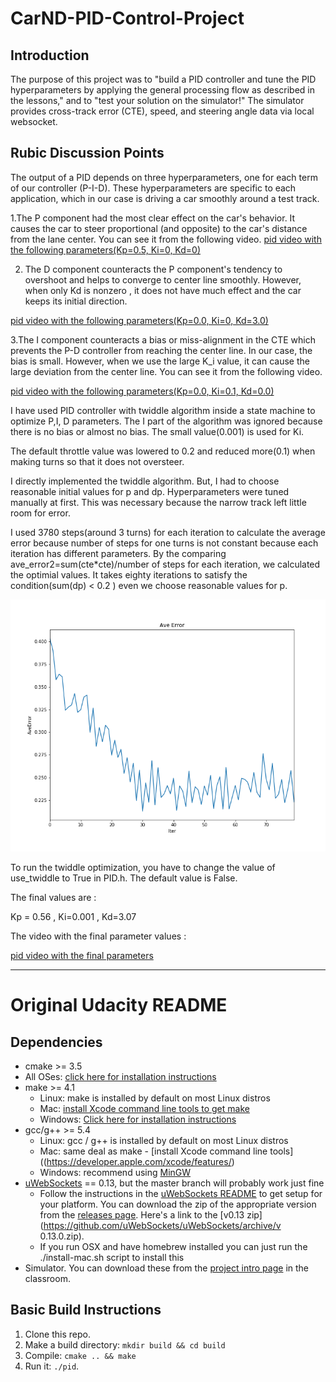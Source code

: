 # CarND-PID-Control-Project

[image1]: ./images/ave_error.png "data1"

## Introduction

The purpose of this project was to "build a PID controller and tune the PID hyperparameters by applying the general processing flow as 
described in the lessons," and to "test your solution on the simulator!" The simulator provides cross-track error (CTE), speed, and 
steering angle data via local websocket. 

## Rubic Discussion Points

The output of a PID depends on three hyperparameters, one for each term of our controller (P-I-D). These hyperparameters are specific 
to each application, which in our case is driving a car smoothly around a test track.

1.The P component had the most clear effect on the car's behavior. 
It causes the car to steer proportional (and opposite) to the car's distance from the lane center. 
You can see it from the following video.
[ pid video with the following parameters(Kp=0.5, Ki=0, Kd=0) ](./only_p_050.mp4)

2. The D component counteracts the P component's tendency to overshoot and helps to converge to center line smoothly.
However, when only Kd is nonzero , it does not have much effect and the car keeps its initial direction.

[ pid video with the following parameters(Kp=0.0, Ki=0, Kd=3.0) ](./only_d_30.mp4)

3.The I component counteracts a bias or miss-alignment in the CTE which prevents the P-D controller from reaching the center line. 
In our case, the bias is small. However, when we use the large K_i value, it can cause the large deviation from the center line.
You can see it from the following video.

[ pid video with the following parameters(Kp=0.0, Ki=0.1, Kd=0.0) ](./only_i_010.mp4) 

I have used PID controller with twiddle algorithm inside a state machine to optimize P,I, D parameters. The I part of the algorithm was 
ignored because there is no bias or almost no bias. The small value(0.001) is used for Ki.

The default throttle value was lowered to 0.2 and reduced more(0.1) when making turns so that it does not oversteer. 

I directly implemented the twiddle algorithm. But, I had to choose reasonable initial values for p and dp. 
Hyperparameters were tuned manually at first. This was necessary because the narrow track left little room for error.

I used 3780 steps(around 3 turns) for each iteration to calculate the average error because number of steps for one turns is not 
constant because each iteration has different parameters. By the comparing ave_error2=sum(cte*cte)/number of steps for each iteration, 
we calculated the optimial values. 
It takes eighty iterations to satisfy the condition(sum(dp) < 0.2 ) even we choose reasonable values for p.

![alt text][image1]

To run the twiddle optimization, you have to change the value of use_twiddle to True in PID.h. The default value is False.

The final values are :

Kp = 0.56 , Ki=0.001 , Kd=3.07

The video with the final parameter values :

[ pid video with the final parameters ](./final_pid_video.mp4)

---

# **Original Udacity README**

## Dependencies

* cmake >= 3.5
 * All OSes: [click here for installation instructions](https://cmake.org/install/)
* make >= 4.1
  * Linux: make is installed by default on most Linux distros
  * Mac: [install Xcode command line tools to get make](https://developer.apple.com/xcode/features/)
  * Windows: [Click here for installation instructions](http://gnuwin32.sourceforge.net/packages/make.htm)
* gcc/g++ >= 5.4
  * Linux: gcc / g++ is installed by default on most Linux distros
  * Mac: same deal as make - [install Xcode command line tools]((https://developer.apple.com/xcode/features/)
  * Windows: recommend using [MinGW](http://www.mingw.org/)
* [uWebSockets](https://github.com/uWebSockets/uWebSockets) == 0.13, but the master branch will probably work just fine
  * Follow the instructions in the [uWebSockets README](https://github.com/uWebSockets/uWebSockets/blob/master/README.md) to get setup for your platform. You can download the zip of the
 appropriate version from the [releases page](https://github.com/uWebSockets/uWebSockets/releases). Here's a link to the [v0.13 zip](https://github.com/uWebSockets/uWebSockets/archive/v
0.13.0.zip).
  * If you run OSX and have homebrew installed you can just run the ./install-mac.sh script to install this
* Simulator. You can download these from the [project intro page](https://github.com/udacity/CarND-PID-Control-Project/releases) in the classroom.

## Basic Build Instructions

1. Clone this repo.
2. Make a build directory: `mkdir build && cd build`
3. Compile: `cmake .. && make`
4. Run it: `./pid`. 

